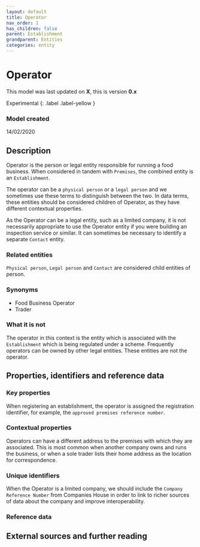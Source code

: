 ```yaml
---
layout: default
title: Operator
nav_order: 1
has_children: false
parent: Establishment
grandparent: Entities
categories: entity
---
```


# Operator
This model was last updated on **X**, this is version **0.x**

Experimental
{: .label .label-yellow }

### Model created
14/02/2020

## Description
Operator is the person or legal entity responsible for running a food business. When considered in tandem with `Premises`, the combined entity is an `Establishment`.

The operator can be a `physical person` or a `legal person` and we sometimes use these terms to distinguish between the two. In data terms, these entities should be considered children of Operator, as they have different contextual properties.

As the Operator can be a legal entity, such as a limited company, it is not necessarily appropriate to use the Operator entity if you were building an inspection service or similar. It can sometimes be necessary to identify a separate `Contact` entity.

### Related entities
`Physical person`, `Legal person` and `Contact` are considered child entities of person.

### Synonyms
-   Food Business Operator
-   Trader

### What it is not
The operator in this context is the entity which is associated with the `Establishment` which is being regulated under a scheme. Frequently operators can be owned by other legal entities. These entities are not the operator.

## Properties, identifiers and reference data

### Key properties
When registering an establishment, the operator is assigned the registration identifier, for example, the `approved premises reference number`.

### Contextual properties
Operators can have a different address to the premises with which they are associated. This is most common when another company owns and runs the business, or when a sole trader lists their home address as the location for correspondence.

### Unique identifiers
When the Operator is a limited company, we should include the `Company Reference Number` from Companies House in order to link to richer sources of data about the company and improve interoperability.

### Reference data

## External sources and further reading
